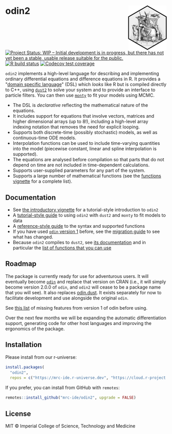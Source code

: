# odin2 <a href="https://mrc-ide.github.io/odin2/"><img src="man/figures/logo.png" align="right" height="139" alt="odin2 website" /></a>

<!-- badges: start -->
[![Project Status: WIP – Initial development is in progress, but there has not yet been a stable, usable release suitable for the public.](https://www.repostatus.org/badges/latest/wip.svg)](https://www.repostatus.org/#wip)
[![R build status](https://github.com/mrc-ide/odin2/workflows/R-CMD-check/badge.svg)](https://github.com/mrc-ide/odin2/actions)
[![Codecov test coverage](https://codecov.io/gh/mrc-ide/odin2/graph/badge.svg)](https://app.codecov.io/gh/mrc-ide/odin2)
<!-- badges: end -->

`odin2` implements a high-level language for describing and implementing ordinary differential equations and difference equations in R.  It provides a "[domain specific language](https://en.wikipedia.org/wiki/Domain-specific_language)" (DSL) which _looks_ like R but is compiled directly to C++, using [`dust2`](https://mrc-ide.github.io/dust2/) to solve your system and to provide an interface to particle filters.  You can then use [`monty`](https://mrc-ide.github.io/monty/) to fit your models using MCMC.

* The DSL is _declarative_ reflecting the mathematical nature of the equations.
* It includes support for equations that involve vectors, matrices and higher dimensional arrays (up to 8!), including a high-level array indexing notation that removes the need for explicit looping.
* Supports both discrete-time (possibly stochastic) models, as well as continuous-time ODE models.
* Interpolation functions can be used to include time-varying quantities into the model (piecewise constant, linear and spline interpolation is supported).
* The equations are analysed before compilation so that parts that do not depend on time are not included in time-dependent calculations.
* Supports user-supplied parameters for any part of the system.
* Supports a large number of mathematical functions (see the [functions vignette](https://mrc-ide.github.io/odin2/articles/functions.html) for a complete list).

## Documentation

* See [the introductory vignette](https://mrc-ide.github.io/odin2/articles/odin2.html) for a tutorial-style introduction to `odin2`
* A [tutorial-style guide](https://mrc-ide.github.io/odin2/articles/fitting.html) to using `odin2` with `dust2` and `monty` to fit models to data
* A [reference-style guide](https://mrc-ide.github.io/odin2/articles/functions.html) to the syntax and supported functions
* If you have used [`odin` version 1](https://mrc-ide.github.io/odin) before, see the [migration guide](https://mrc-ide.github.io/odin2/articles/migrating.html) to see what has changed.
* Because `odin2` compiles to `dust2`, see [its documentation](https://mrc-ide.github.io/dust2) and in particular the [list of functions that you can use](https://mrc-ide.github.io/dust2/reference/index.html)

## Roadmap

The package is currently ready for use for adventurous users.  It will eventually become [`odin`](https://mrc-ide.github.io/odin) and replace that version on CRAN (i.e., it will simply become version 2.0.0 of `odin`, and `odin2` will cease to be a package name that you will see).  It also replaces [odin.dust](https://mrc-ide.github.io/odin.dust).  It exists separately for now to facilitate development and use alongside the original `odin`.

See [this list](https://mrc-ide.github.io/odin2/articles/migrating.html#missing-features) of missing features from version 1 of odin before using.

Over the next few months we will be expanding the automatic differentiation support, generating code for other host languages and improving the ergonomics of the package.

## Installation

Please install from our r-universe:

```r
install.packages(
  "odin2",
  repos = c("https://mrc-ide.r-universe.dev", "https://cloud.r-project.org"))
```

If you prefer, you can install from GitHub with `remotes`:

```r
remotes::install_github("mrc-ide/odin2", upgrade = FALSE)
```

## License

MIT © Imperial College of Science, Technology and Medicine
